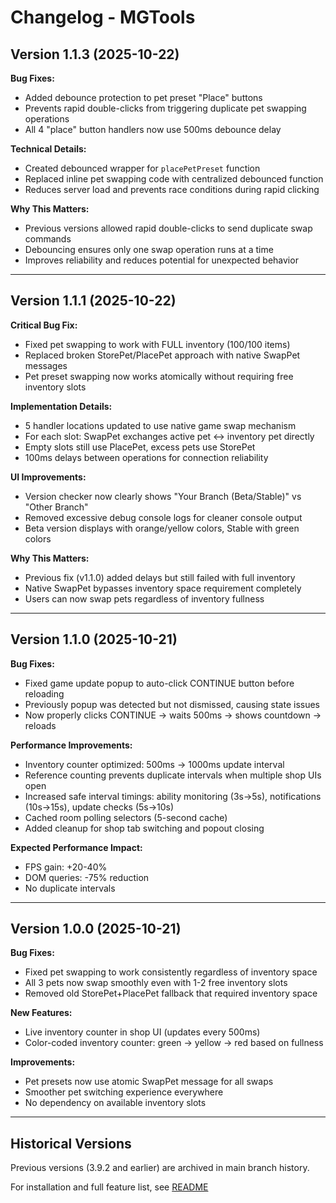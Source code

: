 # Changelog - MGTools

## Version 1.1.3 (2025-10-22)

**Bug Fixes:**
- Added debounce protection to pet preset "Place" buttons
- Prevents rapid double-clicks from triggering duplicate pet swapping operations
- All 4 "place" button handlers now use 500ms debounce delay

**Technical Details:**
- Created debounced wrapper for `placePetPreset` function
- Replaced inline pet swapping code with centralized debounced function
- Reduces server load and prevents race conditions during rapid clicking

**Why This Matters:**
- Previous versions allowed rapid double-clicks to send duplicate swap commands
- Debouncing ensures only one swap operation runs at a time
- Improves reliability and reduces potential for unexpected behavior

---

## Version 1.1.1 (2025-10-22)

**Critical Bug Fix:**
- Fixed pet swapping to work with FULL inventory (100/100 items)
- Replaced broken StorePet/PlacePet approach with native SwapPet messages
- Pet preset swapping now works atomically without requiring free inventory slots

**Implementation Details:**
- 5 handler locations updated to use native game swap mechanism
- For each slot: SwapPet exchanges active pet ↔ inventory pet directly
- Empty slots still use PlacePet, excess pets use StorePet
- 100ms delays between operations for connection reliability

**UI Improvements:**
- Version checker now clearly shows "Your Branch (Beta/Stable)" vs "Other Branch"
- Removed excessive debug console logs for cleaner console output
- Beta version displays with orange/yellow colors, Stable with green colors

**Why This Matters:**
- Previous fix (v1.1.0) added delays but still failed with full inventory
- Native SwapPet bypasses inventory space requirement completely
- Users can now swap pets regardless of inventory fullness

---

## Version 1.1.0 (2025-10-21)

**Bug Fixes:**
- Fixed game update popup to auto-click CONTINUE button before reloading
- Previously popup was detected but not dismissed, causing state issues
- Now properly clicks CONTINUE → waits 500ms → shows countdown → reloads

**Performance Improvements:**
- Inventory counter optimized: 500ms → 1000ms update interval
- Reference counting prevents duplicate intervals when multiple shop UIs open
- Increased safe interval timings: ability monitoring (3s→5s), notifications (10s→15s), update checks (5s→10s)
- Cached room polling selectors (5-second cache)
- Added cleanup for shop tab switching and popout closing

**Expected Performance Impact:**
- FPS gain: +20-40%
- DOM queries: -75% reduction
- No duplicate intervals

---

## Version 1.0.0 (2025-10-21)

**Bug Fixes:**
- Fixed pet swapping to work consistently regardless of inventory space
- All 3 pets now swap smoothly even with 1-2 free inventory slots
- Removed old StorePet+PlacePet fallback that required inventory space

**New Features:**
- Live inventory counter in shop UI (updates every 500ms)
- Color-coded inventory counter: green → yellow → red based on fullness

**Improvements:**
- Pet presets now use atomic SwapPet message for all swaps
- Smoother pet switching experience everywhere
- No dependency on available inventory slots

---

## Historical Versions

Previous versions (3.9.2 and earlier) are archived in main branch history.

For installation and full feature list, see [README](README.md)
